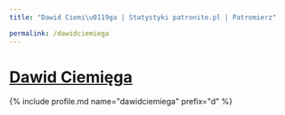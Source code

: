 ```yaml
---
title: "Dawid Ciemi\u0119ga | Statystyki patronite.pl | Patromierz"

permalink: /dawidciemiega
---
```


# [Dawid Ciemięga](https://patronite.pl/dawidciemiega)

{% include profile.md name="dawidciemiega" prefix="d" %}
